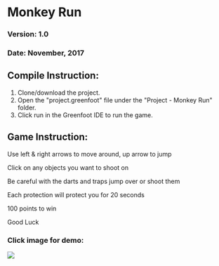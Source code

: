 
# Monkey Run
### Version: 1.0
### Date:  November, 2017

## Compile Instruction:
1. Clone/download the project.
2. Open the "project.greenfoot" file under the "Project - Monkey Run" folder.
3. Click run in the Greenfoot IDE to run the game.

## Game Instruction:
Use left & right arrows to move around, up arrow to jump

Click on any objects you want to shoot on

Be careful with the darts and traps jump over or shoot them

Each protection will protect you for 20 seconds

100 points to win

Good Luck



### Click image for demo:
[![](http://img.youtube.com/vi/WWZQ8VqWAhM/0.jpg)](http://www.youtube.com/watch?v=WWZQ8VqWAhM "")
